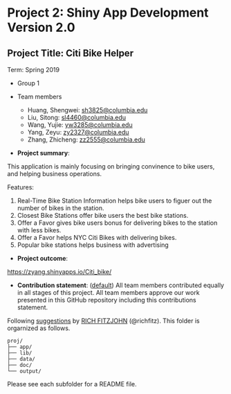 # Project 2: Shiny App Development Version 2.0

## Project Title: Citi Bike Helper
Term: Spring 2019

+ Group 1
+ Team members
	+ Huang, Shengwei:  sh3825@columbia.edu
	+ Liu, Sitong:  sl4460@columbia.edu
	+ Wang, Yujie:  yw3285@columbia.edu
	+ Yang, Zeyu: zy2327@columbia.edu
	+ Zhang, Zhicheng: zz2555@columbia.edu

+ **Project summary**: 

This application is mainly focusing on bringing convinence to bike users, and helping business operations.

Features:
1. Real-Time Bike Station Information helps bike users to figuer out the number of bikes in the station.
2. Closest Bike Stations offer bike users the best bike stations.
3. Offer a Favor gives bike users bonus for delivering bikes to the station with less bikes.
4. Offer a Favor helps NYC Citi Bikes with delivering bikes.
5. Popular bike stations helps business with advertising

+ **Project outcome**: 

 https://zyang.shinyapps.io/Citi_bike/

+ **Contribution statement**: ([default](doc/a_note_on_contributions.md)) All team members contributed equally in all stages of this project. All team members approve our work presented in this GitHub repository including this contributions statement. 

Following [suggestions](http://nicercode.github.io/blog/2013-04-05-projects/) by [RICH FITZJOHN](http://nicercode.github.io/about/#Team) (@richfitz). This folder is orgarnized as follows.

```
proj/
├── app/
├── lib/
├── data/
├── doc/
└── output/
```

Please see each subfolder for a README file.

